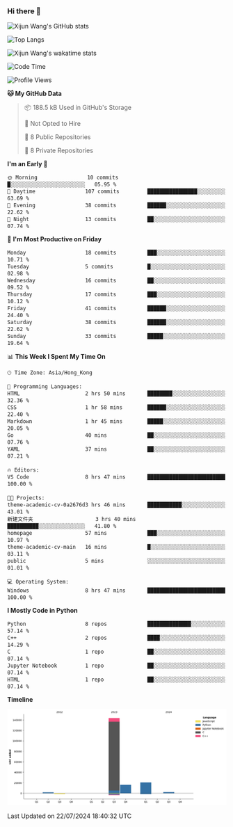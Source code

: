 ### Hi there 👋

![Xijun Wang's GitHub stats](https://github-readme-stats.vercel.app/api?username=kopper-xdu&show_icons=true&bg_color=00000000)

![Top Langs](https://github-readme-stats.vercel.app/api/top-langs/?username=kopper-xdu&size_weight=0.5&count_weight=0.5&exclude_repo=homepage,kopper-xdu.github.io&layout=compact)


![Xijun Wang's wakatime stats](https://github-readme-stats.vercel.app/api/wakatime?username=kopper)

<!--START_SECTION:waka-->
![Code Time](http://img.shields.io/badge/Code%20Time-239%20hrs%2018%20mins-blue)

![Profile Views](http://img.shields.io/badge/Profile%20Views-0-blue)

**🐱 My GitHub Data** 

> 📦 188.5 kB Used in GitHub's Storage 
 > 
> 🚫 Not Opted to Hire
 > 
> 📜 8 Public Repositories 
 > 
> 🔑 8 Private Repositories 
 > 
**I'm an Early 🐤** 

```text
🌞 Morning                10 commits          █░░░░░░░░░░░░░░░░░░░░░░░░   05.95 % 
🌆 Daytime                107 commits         ████████████████░░░░░░░░░   63.69 % 
🌃 Evening                38 commits          ██████░░░░░░░░░░░░░░░░░░░   22.62 % 
🌙 Night                  13 commits          ██░░░░░░░░░░░░░░░░░░░░░░░   07.74 % 
```
📅 **I'm Most Productive on Friday** 

```text
Monday                   18 commits          ███░░░░░░░░░░░░░░░░░░░░░░   10.71 % 
Tuesday                  5 commits           █░░░░░░░░░░░░░░░░░░░░░░░░   02.98 % 
Wednesday                16 commits          ██░░░░░░░░░░░░░░░░░░░░░░░   09.52 % 
Thursday                 17 commits          ███░░░░░░░░░░░░░░░░░░░░░░   10.12 % 
Friday                   41 commits          ██████░░░░░░░░░░░░░░░░░░░   24.40 % 
Saturday                 38 commits          ██████░░░░░░░░░░░░░░░░░░░   22.62 % 
Sunday                   33 commits          █████░░░░░░░░░░░░░░░░░░░░   19.64 % 
```


📊 **This Week I Spent My Time On** 

```text
🕑︎ Time Zone: Asia/Hong_Kong

💬 Programming Languages: 
HTML                     2 hrs 50 mins       ████████░░░░░░░░░░░░░░░░░   32.36 % 
CSS                      1 hr 58 mins        ██████░░░░░░░░░░░░░░░░░░░   22.40 % 
Markdown                 1 hr 45 mins        █████░░░░░░░░░░░░░░░░░░░░   20.05 % 
Go                       40 mins             ██░░░░░░░░░░░░░░░░░░░░░░░   07.76 % 
YAML                     37 mins             ██░░░░░░░░░░░░░░░░░░░░░░░   07.21 % 

🔥 Editors: 
VS Code                  8 hrs 47 mins       █████████████████████████   100.00 % 

🐱‍💻 Projects: 
theme-academic-cv-0a2676d3 hrs 46 mins       ███████████░░░░░░░░░░░░░░   43.01 % 
新建文件夹                    3 hrs 40 mins       ██████████░░░░░░░░░░░░░░░   41.80 % 
homepage                 57 mins             ███░░░░░░░░░░░░░░░░░░░░░░   10.97 % 
theme-academic-cv-main   16 mins             █░░░░░░░░░░░░░░░░░░░░░░░░   03.11 % 
public                   5 mins              ░░░░░░░░░░░░░░░░░░░░░░░░░   01.01 % 

💻 Operating System: 
Windows                  8 hrs 47 mins       █████████████████████████   100.00 % 
```

**I Mostly Code in Python** 

```text
Python                   8 repos             ██████████████░░░░░░░░░░░   57.14 % 
C++                      2 repos             ████░░░░░░░░░░░░░░░░░░░░░   14.29 % 
C                        1 repo              ██░░░░░░░░░░░░░░░░░░░░░░░   07.14 % 
Jupyter Notebook         1 repo              ██░░░░░░░░░░░░░░░░░░░░░░░   07.14 % 
HTML                     1 repo              ██░░░░░░░░░░░░░░░░░░░░░░░   07.14 % 
```



**Timeline**

![Lines of Code chart](https://raw.githubusercontent.com/kopper-xdu/kopper-xdu/main/assets/bar_graph.png)


 Last Updated on 22/07/2024 18:40:32 UTC
<!--END_SECTION:waka-->

<!--
**kopper-xdu/kopper-xdu** is a ✨ _special_ ✨ repository because its `README.md` (this file) appears on your GitHub profile.

Here are some ideas to get you started:

- 🔭 I’m currently working on ...
- 🌱 I’m currently learning ...
- 👯 I’m looking to collaborate on ...
- 🤔 I’m looking for help with ...
- 💬 Ask me about ...
- 📫 How to reach me: ...
- 😄 Pronouns: ...
- ⚡ Fun fact: ...
-->
